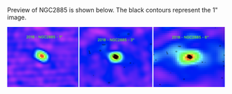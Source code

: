 Preview of NGC2885 is shown below. The black contours represent the 1" image. 

![NGC2885](NGC2885.png "NGC2885")
